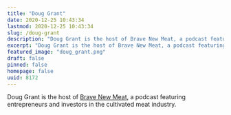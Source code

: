 ```yaml
---
title: "Doug Grant"
date: 2020-12-25 10:43:34
lastmod: 2020-12-25 10:43:34
slug: /doug-grant
description: "Doug Grant is the host of Brave New Meat, a podcast featuring entrepreneurs and investors in the cultivated meat industry."
excerpt: "Doug Grant is the host of Brave New Meat, a podcast featuring entrepreneurs and investors in the cultivated meat industry."
featured_image: "doug_grant.png"
draft: false
pinned: false
homepage: false
uuid: 8172
---
```

<p>Doug Grant is the host of <a href="https://bravenewmeat.buzzsprout.com/">Brave New Meat</a>, a podcast featuring entrepreneurs and investors in the cultivated meat industry.</p>
